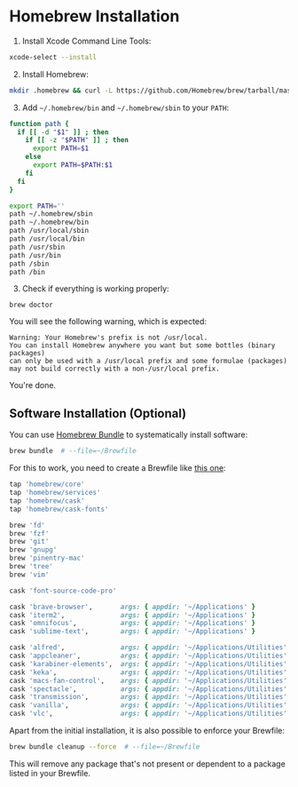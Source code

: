 Homebrew Installation
=====================

1. Install Xcode Command Line Tools:

```sh
xcode-select --install
```

2. Install Homebrew:

```sh
mkdir .homebrew && curl -L https://github.com/Homebrew/brew/tarball/master | tar xz --strip 1 -C .homebrew
```

3. Add `~/.homebrew/bin` and `~/.homebrew/sbin` to your `PATH`:

```sh
function path {
  if [[ -d "$1" ]] ; then
    if [[ -z "$PATH" ]] ; then
      export PATH=$1
    else
      export PATH=$PATH:$1
    fi
  fi
}

export PATH=''
path ~/.homebrew/sbin
path ~/.homebrew/bin
path /usr/local/sbin
path /usr/local/bin
path /usr/sbin
path /usr/bin
path /sbin
path /bin
```

3. Check if everything is working properly:

```
brew doctor
```

You will see the following warning, which is expected: 

```
Warning: Your Homebrew's prefix is not /usr/local.
You can install Homebrew anywhere you want but some bottles (binary packages)
can only be used with a /usr/local prefix and some formulae (packages)
may not build correctly with a non-/usr/local prefix.
```

You're done.


## Software Installation (Optional)

You can use [Homebrew Bundle][homebrew-bundle] to systematically install software:

```sh
brew bundle  # --file=~/Brewfile
```

For this to work, you need to create a Brewfile like [this one][my-brewfile]:

```rb
tap 'homebrew/core'
tap 'homebrew/services'
tap 'homebrew/cask'
tap 'homebrew/cask-fonts'

brew 'fd'
brew 'fzf'
brew 'git'
brew 'gnupg'
brew 'pinentry-mac'
brew 'tree'
brew 'vim'

cask 'font-source-code-pro'

cask 'brave-browser',       args: { appdir: '~/Applications' }
cask 'iterm2',              args: { appdir: '~/Applications' }
cask 'omnifocus',           args: { appdir: '~/Applications' }
cask 'sublime-text',        args: { appdir: '~/Applications' }

cask 'alfred',              args: { appdir: '~/Applications/Utilities' }
cask 'appcleaner',          args: { appdir: '~/Applications/Utilities' }
cask 'karabiner-elements',  args: { appdir: '~/Applications/Utilities' }
cask 'keka',                args: { appdir: '~/Applications/Utilities' }
cask 'macs-fan-control',    args: { appdir: '~/Applications/Utilities' }
cask 'spectacle',           args: { appdir: '~/Applications/Utilities' }
cask 'transmission',        args: { appdir: '~/Applications/Utilities' }
cask 'vanilla',             args: { appdir: '~/Applications/Utilities' }
cask 'vlc',                 args: { appdir: '~/Applications/Utilities' }
```

Apart from the initial installation, it is also possible to enforce your Brewfile: 

```sh
brew bundle cleanup --force  # --file=~/Brewfile
```

This will remove any package that's not present or dependent to a package listed in your Brewfile.


[homebrew-bundle]: https://github.com/Homebrew/homebrew-bundle
[my-brewfile]: ../config/Brewfile
